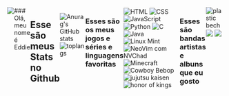 <div style="display: flex; justify-content:center;">
<img src="https://static.wikia.nocookie.net/herois/images/2/20/527033-527032-hunter_x_hunter_1100880.jpg.webp/revision/latest?cb=20220714000234&path-prefix=pt-br">
### Olá, meu nome é Eddie

## Esse são meus Stats no Github
![Anurag's GitHub stats](https://github-readme-stats.vercel.app/api?username=MrEddie7&show_icons=true&theme=tokyonight)
![toplangs](https://github-readme-stats.vercel.app/api/top-langs/?username=MrEddie7&theme=tokyonight)
<hr>

### Esses são os meus jogos e séries e linguagens favoritas

<div style="display:inline-block">
<img align="center" alt="HTML" src="https://img.shields.io/badge/HTML5-E34F26?style=for-the-badge&logo=html5&logoColor=white"> 

<img align="center" alt="CSS" src="https://img.shields.io/badge/CSS3-1572B6?style=for-the-badge&logo=css3&logoColor=white">
<img align="center" alt="JavaScript" src="https://img.shields.io/badge/JavaScript-F7DF1E?style=for-the-badge&logo=javascript&logoColor=black">
<img align="center" alt="Python" src="https://img.shields.io/badge/Python-3776AB?style=for-the-badge&logo=python&logoColor=white">
<img align="center" alt="C" src="https://img.shields.io/badge/C-00599C?style=for-the-badge&logo=c&logoColor=white">
<img align="center" alt="Java" src="https://img.shields.io/badge/Java-ED8B00?style=for-the-badge&logo=openjdk&logoColor=white">
<img align="center" alt="Linux Mint" src="https://img.shields.io/badge/Linux_Mint-87CF3E?style=for-the-badge&logo=linux-mint&logoColor=white">
<img align="center" alt="NeoVim com NVChad" src="https://img.shields.io/badge/NeoVim-%2357A143.svg?&style=for-the-badge&logo=neovim&logoColor=white">
<img align="center" alt="Minecraft" src="https://assets.nintendo.com/image/upload/ar_16:9,b_auto:border,c_lpad/b_white/f_auto/q_auto/dpr_1.5/c_scale,w_1200/ncom/software/switch/70010000000964/811461b8d1cacf1f2da791b478dccfe2a55457780364c3d5a95fbfcdd4c3086f">
<img align="center" alt="Cowboy Bebop" src="https://www.google.com/url?sa=i&url=https%3A%2F%2Folhardigital.com.br%2F2021%2F10%2F13%2Fcinema-e-streaming%2Fcowboy-bebop-anime-netflix%2F&psig=AOvVaw1R2C83TZRVIcAbaaBFmf_L&ust=1716927513715000&source=images&cd=vfe&opi=89978449&ved=0CBIQjRxqFwoTCLijsdHTroYDFQAAAAAdAAAAABE">
<img align="center" alt="jujutsu kaisen" src="https://www.google.com/url?sa=i&url=https%3A%2F%2Fwww.nintendo.com%2Fpt-br%2Fstore%2Fproducts%2Fjujutsu-kaisen-cursed-clash-switch%2F&psig=AOvVaw061BtA_jPLR_rd6bhv5VMH&ust=1716927650605000&source=images&cd=vfe&opi=89978449&ved=0CBIQjRxqFwoTCNCCoJHUroYDFQAAAAAdAAAAABAE">
<img align="center" alt="honor of kings" src="https://www.google.com/url?sa=i&url=https%3A%2F%2Fbr.ign.com%2Fhonor-of-kings&psig=AOvVaw1vSHG_s1OyRF9ceD4XKkGs&ust=1716927729096000&source=images&cd=vfe&opi=89978449&ved=0CBIQjRxqFwoTCKDTv7fUroYDFQAAAAAdAAAAABAE">
</div>

### Esses são bandas artistas e albuns que eu gosto

<div style="display:inline-block">
<img align="center" alt="plastic bech" src="https://www.google.com/url?sa=i&url=https%3A%2F%2Fwww.amazon.com.br%2FPlastic-Beach-Gorillaz%2Fdp%2FB0032W7CZO&psig=AOvVaw2CiKkQL_Dv_WaIrAfuRY1G&ust=1716927955728000&source=images&cd=vfe&opi=89978449&ved=0CBIQjRxqFwoTCPjBkKLVroYDFQAAAAAdAAAAABAE">
<img align="center" alt"gorillaz" src="https://www.google.com/imgres?q=gorrilaz&imgurl=https%3A%2F%2Fm.media-amazon.com%2Fimages%2FI%2F71M8yXz6o7L._UF1000%2C1000_QL80_.jpg&imgrefurl=https%3A%2F%2Fwww.amazon.com.br%2FDemon-Days-Gorillaz%2Fdp%2FB0018OP7O6&docid=yIkcjHxaX5r2xM&tbnid=qPgf6wMadCHBKM&vet=12ahUKEwj9kanG1a6GAxWipJUCHZaFB8YQM3oECBwQAA..i&w=1000&h=1000&hcb=2&ved=2ahUKEwj9kanG1a6GAxWipJUCHZaFB8YQM3oECBwQAA">
<img align="center" alt"Eminem" src="https://www.google.com/imgres?q=eminem&imgurl=https%3A%2F%2Fm.media-amazon.com%2Fimages%2FI%2F61jxguiMreL._UF1000%2C1000_QL80_.jpg&imgrefurl=https%3A%2F%2Fwww.amazon.com.br%2FEminem-Show-Disco-Vinil%2Fdp%2FB000066JCX&docid=FAWrIu8ETPAd0M&tbnid=0RRQcKfyT3No5M&vet=12ahUKEwjd87vh1a6GAxVsrZUCHcowCuwQM3oECFIQAA..i&w=1000&h=1000&hcb=2&ved=2ahUKEwjd87vh1a6GAxVsrZUCHcowCuwQM3oECFIQAA">




